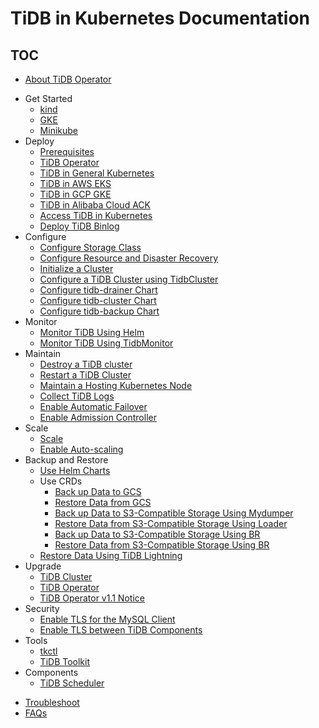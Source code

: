 # TiDB in Kubernetes Documentation

<!-- markdownlint-disable MD007 -->
<!-- markdownlint-disable MD032 -->

## TOC

- [About TiDB Operator](tidb-operator-overview.md)
+ Get Started
  - [kind](deploy-tidb-from-kubernetes-kind.md)
  - [GKE](deploy-tidb-from-kubernetes-gke.md)
  - [Minikube](deploy-tidb-from-kubernetes-minikube.md)
+ Deploy
  - [Prerequisites](prerequisites.md)
  - [TiDB Operator](deploy-tidb-operator.md)
  - [TiDB in General Kubernetes](deploy-on-general-kubernetes.md)
  - [TiDB in AWS EKS](deploy-on-aws-eks.md)
  - [TiDB in GCP GKE](deploy-on-gcp-gke.md)
  - [TiDB in Alibaba Cloud ACK](deploy-on-alibaba-cloud.md)
  - [Access TiDB in Kubernetes](access-tidb.md)
  - [Deploy TiDB Binlog](deploy-tidb-binlog.md)
+ Configure
  - [Configure Storage Class](configure-storage-class.md)
  - [Configure Resource and Disaster Recovery](configure-a-tidb-cluster.md)
  - [Initialize a Cluster](initialize-a-cluster.md)
  - [Configure a TiDB Cluster using TidbCluster](configure-cluster-using-tidbcluster.md)
  - [Configure tidb-drainer Chart](configure-tidb-binlog-drainer.md)
  - [Configure tidb-cluster Chart](tidb-cluster-chart-config.md)
  - [Configure tidb-backup Chart](configure-backup.md)
+ Monitor
  - [Monitor TiDB Using Helm](monitor-a-tidb-cluster.md)
  - [Monitor TiDB Using TidbMonitor](monitor-using-tidbmonitor.md)
+ Maintain
  - [Destroy a TiDB cluster](destroy-a-tidb-cluster.md)
  - [Restart a TiDB Cluster](restart-a-tidb-cluster.md)
  - [Maintain a Hosting Kubernetes Node](maintain-a-kubernetes-node.md)
  - [Collect TiDB Logs](collect-tidb-logs.md)
  - [Enable Automatic Failover](use-auto-failover.md)
  - [Enable Admission Controller](enable-admission-webhook.md)
+ Scale
  - [Scale](scale-a-tidb-cluster.md)
  - [Enable Auto-scaling](enable-tidb-cluster-auto-scaling.md)
+ Backup and Restore
  - [Use Helm Charts](backup-and-restore-using-helm-charts.md)
  + Use CRDs
    - [Back up Data to GCS](backup-to-gcs.md)
    - [Restore Data from GCS](restore-from-gcs.md)
    - [Back up Data to S3-Compatible Storage Using Mydumper](backup-to-s3.md)
    - [Restore Data from S3-Compatible Storage Using Loader](restore-from-s3.md)
    - [Back up Data to S3-Compatible Storage Using BR](backup-to-aws-s3-using-br.md)
    - [Restore Data from S3-Compatible Storage Using BR](restore-from-aws-s3-using-br.md)
  - [Restore Data Using TiDB Lightning](restore-data-using-tidb-lightning.md)
+ Upgrade
  - [TiDB Cluster](upgrade-a-tidb-cluster.md)
  - [TiDB Operator](upgrade-tidb-operator.md)
  - [TiDB Operator v1.1 Notice](notes-tidb-operator-v1.1.md)
+ Security
  - [Enable TLS for the MySQL Client](enable-tls-for-mysql-client.md)
  - [Enable TLS between TiDB Components](enable-tls-between-components.md)
+ Tools
  - [tkctl](use-tkctl.md)
  - [TiDB Toolkit](tidb-toolkit.md)
+ Components
    - [TiDB Scheduler](tidb-scheduler.md)
- [Troubleshoot](troubleshoot.md)
- [FAQs](faq.md)
